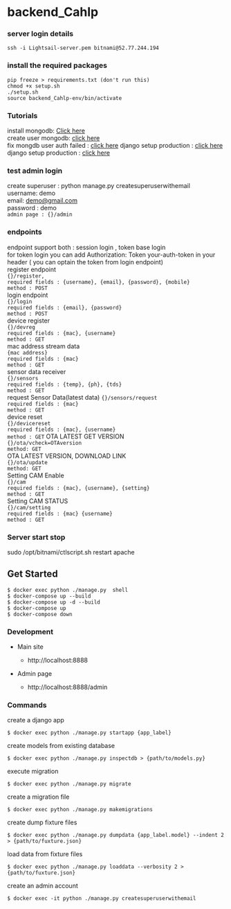 # backend_Cahlp


### server login details  
`ssh -i Lightsail-server.pem bitnami@52.77.244.194` 

### install the required packages  
`pip freeze > requirements.txt (don't run this)`  
`chmod +x setup.sh`  
`./setup.sh`  
`source backend_Cahlp-env/bin/activate`  


### Tutorials  
install mongodb: [Click here](https://www.mongodb.com/docs/manual/tutorial/install-mongodb-on-ubuntu/)  
create user mongodb: [click here](https://www.cherryservers.com/blog/how-to-install-and-start-using-mongodb-on-ubuntu-20-04)  
fix mongdb user auth failed : [click here](https://stackoverflow.com/questions/35881662/show-dbs-gives-not-authorized-to-execute-command-error) 
django setup production : [click here](https://www.digitalocean.com/community/tutorials/how-to-serve-django-applications-with-uwsgi-and-nginx-on-debian-8)
django setup production : [click here](https://uwsgi-docs.readthedocs.io/en/latest/tutorials/Django_and_nginx.html)
### test admin login  
create superuser : python manage.py createsuperuserwithemail  
username: demo  
email: demo@gmail.com  
password : demo  
`admin page : {}/admin`  

### endpoints  
endpoint support both : session login , token base login  
for token login you can add Authorization: Token your-auth-token in your header ( you can optain the token from login endpoint)  
register endpoint  
`{}/register,`  
`required fields : {username}, {email}, {password}, {mobile}`  
`method : POST`  
login endpoint  
`{}/login`  
`required fields : {email}, {password}`  
`method : POST`  
device register  
`{}/devreg`  
`required fields : {mac}, {username}`  
`method : GET`  
mac address stream data  
`{mac address}`  
`required fields : {mac}`  
`method : GET`  
sensor data receiver  
`{}/sensors`  
`required fields : {temp}, {ph}, {tds}`  
`method : GET `  
request Sensor Data(latest data)
`{}/sensors/request`  
`required fields : {mac}`  
`method : GET`  
device reset  
`{}/devicereset`  
`required fields : {mac}, {username}`  
`method : GET`
OTA LATEST GET VERSION  
`{}/ota/vcheck=OTAversion`  
`method: GET`  
OTA LATEST VERSION, DOWNLOAD LINK  
`{}/ota/update`  
`method: GET`  
Setting CAM Enable  
`{}/cam`  
`required fields : {mac}, {username}, {setting}`  
`method : GET`  
Setting CAM STATUS  
`{}/cam/setting`  
`required fields : {mac} {username}`  
`method : GET`

### Server start stop  
 
sudo /opt/bitnami/ctlscript.sh restart apache



## Get Started

```  
$ docker exec python ./manage.py  shell  
$ docker-compose up --build  
$ docker-compose up -d --build
$ docker-compose up  
$ docker-compose down  
```

### Development

- Main site
    - http://localhost:8888

- Admin page
    - http://localhost:8888/admin

### Commands
create a django app
```
$ docker exec python ./manage.py startapp {app_label}
```

create models from existing database
```
$ docker exec python ./manage.py inspectdb > {path/to/models.py}
```

execute migration
```
$ docker exec python ./manage.py migrate
```

create a migration file
```
$ docker exec python ./manage.py makemigrations
```

create dump fixture files
```
$ docker exec python ./manage.py dumpdata {app_label.model} --indent 2 > {path/to/fuxture.json}
```

load data from fixture files
```
$ docker exec python ./manage.py loaddata --verbosity 2 > {path/to/fuxture.json}
```

create an admin account
```
$ docker exec -it python ./manage.py createsuperuserwithemail
```